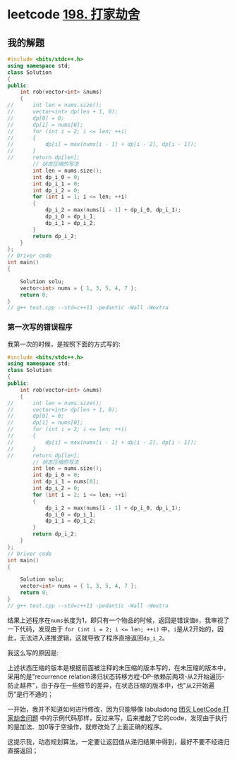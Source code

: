 # leetcode [198. 打家劫舍](https://leetcode-cn.com/problems/house-robber/)

## 我的解题



```C++
#include <bits/stdc++.h>
using namespace std;
class Solution
{
public:
	int rob(vector<int> &nums)
	{
//		int len = nums.size();
//		vector<int> dp(len + 1, 0);
//		dp[0] = 0;
//		dp[1] = nums[0];
//		for (int i = 2; i <= len; ++i)
//		{
//			dp[i] = max(nums[i - 1] + dp[i - 2], dp[i - 1]);
//		}
//		return dp[len];
		// 状态压缩的写法
		int len = nums.size();
		int dp_i_0 = 0;
		int dp_i_1 = 0;
		int dp_i_2 = 0;
		for (int i = 1; i <= len; ++i)
		{
			dp_i_2 = max(nums[i - 1] + dp_i_0, dp_i_1);
			dp_i_0 = dp_i_1;
			dp_i_1 = dp_i_2;
		}
		return dp_i_2;
	}
};
// Driver code
int main()
{

	Solution solu;
	vector<int> nums = { 1, 3, 5, 4, 7 };
	return 0;
}
// g++ test.cpp --std=c++11 -pedantic -Wall -Wextra


```

### 第一次写的错误程序

我第一次的时候，是按照下面的方式写的:

```C++
#include <bits/stdc++.h>
using namespace std;
class Solution
{
public:
	int rob(vector<int> &nums)
	{
//		int len = nums.size();
//		vector<int> dp(len + 1, 0);
//		dp[0] = 0;
//		dp[1] = nums[0];
//		for (int i = 2; i <= len; ++i)
//		{
//			dp[i] = max(nums[i - 1] + dp[i - 2], dp[i - 1]);
//		}
//		return dp[len];
		// 状态压缩的写法
		int len = nums.size();
		int dp_i_0 = 0;
		int dp_i_1 = nums[0];
		int dp_i_2 = 0;
		for (int i = 2; i <= len; ++i)
		{
			dp_i_2 = max(nums[i - 1] + dp_i_0, dp_i_1);
			dp_i_0 = dp_i_1;
			dp_i_1 = dp_i_2;
		}
		return dp_i_2;
	}
};
// Driver code
int main()
{

	Solution solu;
	vector<int> nums = { 1, 3, 5, 4, 7 };
	return 0;
}
// g++ test.cpp --std=c++11 -pedantic -Wall -Wextra


```

结果上述程序在`nums`长度为1，即只有一个物品的时候，返回是错误值`0`，我审视了一下代码，发现由于 `for (int i = 2; i <= len; ++i)` 中，`i`是从2开始的，因此，无法进入递推逻辑，这就导致了程序直接返回`dp_i_2`。

我这么写的原因是:

上述状态压缩的版本是根据前面被注释的未压缩的版本写的，在未压缩的版本中，采用的是"recurrence relation递归状态转移方程-DP-依赖前两项-从2开始遍历-防止越界"，由于存在一些细节的差异，在状态压缩的版本中，也"从2开始遍历"是行不通的；

一开始，我并不知道如何进行修改，因为只能够像 labuladong [团灭 LeetCode 打家劫舍问题](https://mp.weixin.qq.com/s/z44hk0MW14_mAQd7988mfw) 中的示例代码那样，反过来写，后来推敲了它的code，发现由于执行的是加法、加0等于空操作，就修改处了上面正确的程序。

这提示我，动态规划算法，一定要让返回值从递归结果中得到，最好不要不经递归直接返回；
